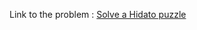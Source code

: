 Link to the problem : [Solve a Hidato puzzle](https://www.rosettacode.org/wiki/Solve_a_Hidato_puzzle)

